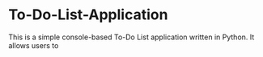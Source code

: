 # To-Do-List-Application
This is a simple console-based To-Do List application written in Python. It allows users to
